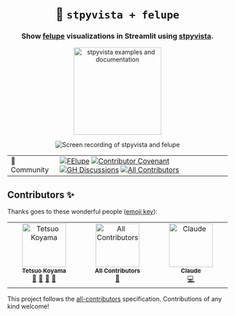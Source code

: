 <h1 align="center">
  <b>🧊 <code>stpyvista + felupe</code></b>
</h1>

<h3 align="center">
  Show <a href="https://github.com/adtzlr/felupe">felupe</a> visualizations in Streamlit using <a href="https://github.com/edsaac/stpyvista">stpyvista</a>.
</h3>

<p align="center">
<a href="https://felupe.streamlit.app/"><img alt="stpyvista examples and documentation" src="https://img.shields.io/static/v1?label=%20&message=Open%20in%20Community%20Cloud&color=pink&logo=streamlit" width=200></a>
</p>

<p align="center">
<img src="./assets/felupe.gif" alt="Screen recording of stpyvista and felupe">
</p>

|              |                                                                                                                                                                                                                                                                                                                                                                                                                                                                                                                                                                                                                                                                                                                                                                                                                                                                                                                                                                                                                           |
|--------------|---------------------------------------------------------------------------------------------------------------------------------------------------------------------------------------------------------------------------------------------------------------------------------------------------------------------------------------------------------------------------------------------------------------------------------------------------------------------------------------------------------------------------------------------------------------------------------------------------------------------------------------------------------------------------------------------------------------------------------------------------------------------------------------------------------------------------------------------------------------------------------------------------------------------------------------------------------------------------------------------------------------------------|
| 💬 Community | [![FElupe](https://img.shields.io/badge/%F0%9F%94%8D-FElupe-white)](https://felupe.readthedocs.io) [![Contributor Covenant](https://img.shields.io/badge/contributor%20covenant-2.1-4baaaa.svg)](https://github.com/tkoyama010/stpyvista-felupe/blob/main/CODE_OF_CONDUCT.md) [![GH Discussions](https://img.shields.io/badge/github-discussions%20%F0%9F%92%AC-yellow?logo=github&logoColor=lightgrey)](https://github.com/tkoyama010/stpyvista-felupe/discussions) [![All Contributors](https://img.shields.io/github/all-contributors/tkoyama010/stpyvista-felupe?color=ee8449)](https://stpyvista-felupe.readthedocs.io/en/latest/reference/about.html#contributors)                                                                                                                                                           |

## Contributors ✨

Thanks goes to these wonderful people ([emoji key](https://allcontributors.org/docs/en/emoji-key)):

<!-- ALL-CONTRIBUTORS-LIST:START - Do not remove or modify this section -->
<!-- prettier-ignore-start -->
<!-- markdownlint-disable -->
<table>
  <tbody>
    <tr>
      <td align="center" valign="top" width="14.28%"><a href="https://github.com/tkoyama010"><img src="https://avatars.githubusercontent.com/u/7513610?v=4?s=100" width="100px;" alt="Tetsuo Koyama"/><br /><sub><b>Tetsuo Koyama</b></sub></a><br /><a href="#ideas-tkoyama010" title="Ideas, Planning, & Feedback">🤔</a> <a href="https://github.com/tkoyama010/stpyvista-felupe/commits?author=tkoyama010" title="Documentation">📖</a> <a href="https://github.com/tkoyama010/stpyvista-felupe/pulls?q=is%3Apr+reviewed-by%3Atkoyama010" title="Reviewed Pull Requests">👀</a> <a href="#maintenance-tkoyama010" title="Maintenance">🚧</a></td>
      <td align="center" valign="top" width="14.28%"><a href="https://allcontributors.org"><img src="https://avatars.githubusercontent.com/u/46410174?v=4?s=100" width="100px;" alt="All Contributors"/><br /><sub><b>All Contributors</b></sub></a><br /><a href="https://github.com/tkoyama010/stpyvista-felupe/commits?author=all-contributors" title="Documentation">📖</a></td>
      <td align="center" valign="top" width="14.28%"><a href="https://anthropic.com/claude-code"><img src="https://avatars.githubusercontent.com/u/81847?v=4?s=100" width="100px;" alt="Claude"/><br /><sub><b>Claude</b></sub></a><br /><a href="https://github.com/tkoyama010/stpyvista-felupe/commits?author=claude" title="Code">💻</a></td>
    </tr>
  </tbody>
</table>

<!-- markdownlint-restore -->
<!-- prettier-ignore-end -->

<!-- ALL-CONTRIBUTORS-LIST:END -->

This project follows the [all-contributors](https://github.com/all-contributors/all-contributors) specification. Contributions of any kind welcome!
